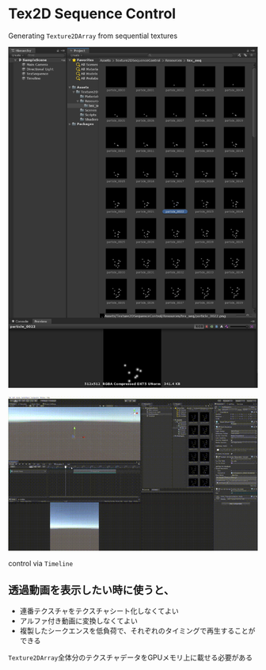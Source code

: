# Tex2D Sequence Control

Generating `Texture2DArray` from sequential textures

![sequential](sequential_textures.jpg)

![timeline](tex2d_seq.gif)

control via `Timeline`

## 透過動画を表示したい時に使うと、

- 連番テクスチャをテクスチャシート化しなくてよい
- アルファ付き動画に変換しなくてよい
- 複製したシークエンスを低負荷で、それぞれのタイミングで再生することができる
  
`Texture2DArray`全体分のテクスチャデータをGPUメモリ上に載せる必要がある
